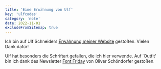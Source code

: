 ```yaml
---
title: 'Eine Erwähnung von Ulf'
key: 'ulfcodes'
category: 'note'
date: 2022-11-01
excludeFromSitemap: true
---
```


Ich bin auf Ulf Schneiders [Erwähnung meiner Website](https://ulf.codes/2022-10-28-outfit/) gestoßen. Vielen Dank dafür!

Ulf hat besonders die Schriftart gefallen, die ich hier verwende. Auf 'Outfit' bin ich dank des Newsletter [Font Friday](https://pimpmytype.com/category/fontfriday/) von Oliver Schöndorfer gestoßen.
